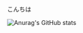 こんちは

![Anurag's GitHub stats](https://github-readme-stats.vercel.app/api?username=Sakurai00&count_private=true&show_icons=true&hide=stars&theme=ayu-mirage)



<!--
**Sakurai00/Sakurai00** is a ✨ _special_ ✨ repository because its `README.md` (this file) appears on your GitHub profile.
[![Top Langs](https://github-readme-stats.vercel.app/api/top-langs/?username=Sakurai00&layout=compact)](https://github.com/anuraghazra/github-readme-stats)


Here are some ideas to get you started:

- 🔭 I’m currently working on ...
- 🌱 I’m currently learning ...
- 👯 I’m looking to collaborate on ...
- 🤔 I’m looking for help with ...
- 💬 Ask me about ...
- 📫 How to reach me: ...
- 😄 Pronouns: ...
- ⚡ Fun fact: ...
-->
